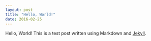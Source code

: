 ```yaml
---
layout: post
title: "Hello, World!"
date: 2016-02-25
---
```


Hello, World! This is a test post written using Markdown and [Jekyll](http://jekyllrb.com).